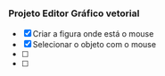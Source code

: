 ### Projeto Editor Gráfico vetorial

- [x] Criar a figura onde está o mouse
- [x] Selecionar o objeto com o mouse
- [ ] 
- [ ] 
